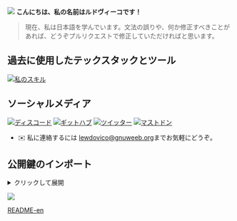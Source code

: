 ![](https://user-images.githubusercontent.com/18350557/176309783-0785949b-9127-417c-8b55-ab5a4333674e.gif)  **こんにちは、私の名前はルドヴィーコです！**

> 現在、私は日本語を学んでいます。文法の誤りや、何か修正すべきことがあれば、どうぞプルリクエストで修正していただければと思います。

## 過去に使用したテックスタックとツール

[![私のスキル](https://skillicons.dev/icons?i=go,rust,js,python,typescript,html,css,react,astro,tailwind,sass,nodejs,neovim,emacs,vscode,azure,gcp,heroku,cloudflare,linux&perline=7&theme=dark)](https://skillicons.dev)

## ソーシャルメディア

[![ディスコード](https://skillicons.dev/icons?i=discord&theme=dark)](https://discord.com/users/298043281814585345)
[![ギットハブ](https://skillicons.dev/icons?i=github&theme=dark)](https://github.com/LudovicoPiero)
[![ツイッター](https://skillicons.dev/icons?i=twitter&theme=dark)](https://twitter.com/ludovico1337)
[![マストドン](https://skillicons.dev/icons?i=mastodon&theme=dark)](https://social.gnuweeb.org/@vico)

* ✉️  私に連絡するには [lewdovico@gnuweeb.org](mailto:lewdovico@gnuweeb.org)までお気軽にどうぞ。

## 公開鍵のインポート

<details>
  <summary>クリックして展開</summary>

```bash
$ curl -s https://github.com/ludovicopiero.gpg | gpg --import
```

</details>

![](https://komarev.com/ghpvc/?username=ludovicopiero&color=ff69b4)

[README-en](README.md)
